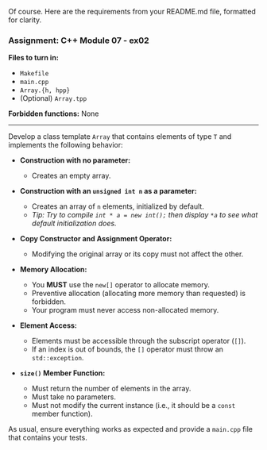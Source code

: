 Of course. Here are the requirements from your README.md file, formatted for clarity.

### Assignment: C++ Module 07 - ex02

**Files to turn in:**
*   `Makefile`
*   `main.cpp`
*   `Array.{h, hpp}`
*   (Optional) `Array.tpp`

**Forbidden functions:** None

---

Develop a class template `Array` that contains elements of type `T` and implements the following behavior:

*   **Construction with no parameter:**
    *   Creates an empty array.

*   **Construction with an `unsigned int n` as a parameter:**
    *   Creates an array of `n` elements, initialized by default.
    *   *Tip: Try to compile `int * a = new int();` then display `*a` to see what default initialization does.*

*   **Copy Constructor and Assignment Operator:**
    *   Modifying the original array or its copy must not affect the other.

*   **Memory Allocation:**
    *   You **MUST** use the `new[]` operator to allocate memory.
    *   Preventive allocation (allocating more memory than requested) is forbidden.
    *   Your program must never access non-allocated memory.

*   **Element Access:**
    *   Elements must be accessible through the subscript operator (`[]`).
    *   If an index is out of bounds, the `[]` operator must throw an `std::exception`.

*   **`size()` Member Function:**
    *   Must return the number of elements in the array.
    *   Must take no parameters.
    *   Must not modify the current instance (i.e., it should be a `const` member function).

As usual, ensure everything works as expected and provide a `main.cpp` file that contains your tests.

